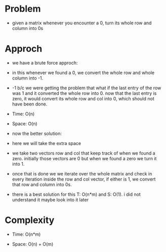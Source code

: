 # Problem
- given a matrix whenever you encounter a 0, turn its whole row and column into 0s

# Approch
- we have a brute force approch:
- in this whenever we found a 0, we convert the whole row and whole column into -1.
- -1 b/c we were getting the problem that what if the last entry of the row was 1 and it converted the whole row into 0. now
   that the last entry is zero, it would convert its whole row and col into 0, which should not have been done.
- Time: O(n)
- Space: O(n)

- now the better solution:
- here we will take the extra space
- we take two vectors row and col that keep track of when we found a zero. initially those vectors are 0 but when we found a zero we
  turn it into 1.
- once that is done we we iterate over the whole matrix and check in every iteration inside the row and col vector, if either is 1, we 
  convert that row and column into 0s.

- there is a best solution for this T: O(n*m) and S: O(1). i did not understand it maybe look into it later


# Complexity

- Time: O(n*m)

- Space: O(n) + O(m)